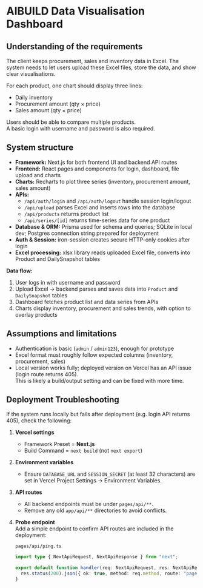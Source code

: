 # AIBUILD Data Visualisation Dashboard

## Understanding of the requirements
The client keeps procurement, sales and inventory data in Excel. The system needs to let users upload these Excel files, store the data, and show clear visualisations.  

For each product, one chart should display three lines:
- Daily inventory  
- Procurement amount (qty × price)  
- Sales amount (qty × price)  

Users should be able to compare multiple products.  
A basic login with username and password is also required.

## System structure
- **Framework:** Next.js for both frontend UI and backend API routes  
- **Frontend:** React pages and components for login, dashboard, file upload and charts  
- **Charts:** Recharts to plot three series (inventory, procurement amount, sales amount)  
- **APIs:**  
  - `/api/auth/login` and `/api/auth/logout` handle session login/logout  
  - `/api/upload` parses Excel and inserts rows into the database  
  - `/api/products` returns product list  
  - `/api/series/[id]` returns time-series data for one product  
- **Database & ORM:** Prisma used for schema and queries; SQLite in local dev; Postgres connection string prepared for deployment  
- **Auth & Session:** iron-session creates secure HTTP-only cookies after login  
- **Excel processing:** xlsx library reads uploaded Excel file, converts into Product and DailySnapshot tables  

**Data flow:**
1. User logs in with username and password  
2. Upload Excel → backend parses and saves data into `Product` and `DailySnapshot` tables  
3. Dashboard fetches product list and data series from APIs  
4. Charts display inventory, procurement and sales trends, with option to overlay products  

## Assumptions and limitations
- Authentication is basic (`admin` / `admin123`), enough for prototype  
- Excel format must roughly follow expected columns (inventory, procurement, sales)  
- Local version works fully; deployed version on Vercel has an API issue (login route returns 405).  
  This is likely a build/output setting and can be fixed with more time.

## Deployment Troubleshooting

If the system runs locally but fails after deployment (e.g. login API returns 405), check the following:

1. **Vercel settings**  
   - Framework Preset = **Next.js**  
   - Build Command = `next build` (not `next export`)  

2. **Environment variables**  
   - Ensure `DATABASE_URL` and `SESSION_SECRET` (at least 32 characters) are set in Vercel Project Settings → Environment Variables.  

3. **API routes**  
   - All backend endpoints must be under `pages/api/**`.  
   - Remove any old `app/api/**` directories to avoid conflicts.  

4. **Probe endpoint**  
   Add a simple endpoint to confirm API routes are included in the deployment:  

   `pages/api/ping.ts`  
   ```ts
   import type { NextApiRequest, NextApiResponse } from "next";

   export default function handler(req: NextApiRequest, res: NextApiResponse) {
     res.status(200).json({ ok: true, method: req.method, route: "pages/api/ping" });
   }
